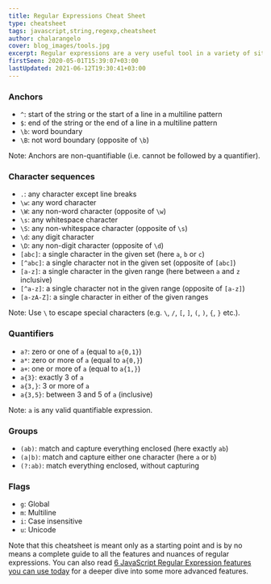 ```yaml
---
title: Regular Expressions Cheat Sheet
type: cheatsheet
tags: javascript,string,regexp,cheatsheet
author: chalarangelo
cover: blog_images/tools.jpg
excerpt: Regular expressions are a very useful tool in a variety of situations. Save this cheatsheet for any time you need to look up their syntax and speed up your development.
firstSeen: 2020-05-01T15:39:07+03:00
lastUpdated: 2021-06-12T19:30:41+03:00
---
```


### Anchors

- `^`: start of the string or the start of a line in a multiline pattern
- `$`: end of the string or the end of a line in a multiline pattern
- `\b`: word boundary
- `\B`: not word boundary (opposite of `\b`)

Note: Anchors are non-quantifiable (i.e. cannot be followed by a quantifier).

### Character sequences

- `.`: any character except line breaks
- `\w`: any word character
- `\W`: any non-word character (opposite of `\w`)
- `\s`: any whitespace character
- `\S`: any non-whitespace character (opposite of `\s`)
- `\d`: any digit character
- `\D`: any non-digit character (opposite of `\d`)
- `[abc]`: a single character in the given set (here `a`, `b` or `c`)
- `[^abc]`: a single character not in the given set (opposite of `[abc]`)
- `[a-z]`: a single character in the given range (here between `a` and `z` inclusive)
- `[^a-z]`: a single character not in the given range (opposite of `[a-z]`)
- `[a-zA-Z]`: a single character in either of the given ranges

Note: Use `\` to escape special characters (e.g. `\`, `/`, `[`, `]`, `(`, `)`, `{`, `}` etc.).

### Quantifiers

- `a?`: zero or one of `a` (equal to `a{0,1}`)
- `a*`: zero or more of `a` (equal to `a{0,}`)
- `a+`: one or more of `a` (equal to `a{1,}`)
- `a{3}`: exactly 3 of `a`
- `a{3,}`: 3 or more of `a`
- `a{3,5}`: between 3 and 5 of `a` (inclusive)

Note: `a` is any valid quantifiable expression.

### Groups

- `(ab)`: match and capture everything enclosed (here exactly `ab`)
- `(a|b)`: match and capture either one character (here `a` or `b`)
- `(?:ab)`: match everything enclosed, without capturing

### Flags

- `g`: Global
- `m`: Multiline
- `i`: Case insensitive
- `u`: Unicode

Note that this cheatsheet is meant only as a starting point and is by no means a complete guide to all the features and nuances of regular expressions. You can also read [6 JavaScript Regular Expression features you can use today](/blog/s/6-javascript-regexp-tricks) for a deeper dive into some more advanced features.
